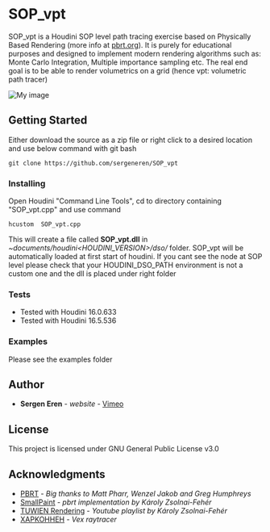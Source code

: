# SOP_vpt
SOP_vpt is a Houdini SOP level path tracing exercise based on Physically Based Rendering (more info at [pbrt.org](pbrt.org)). It is purely for educational purposes and designed to implement modern rendering algorithms such as: Monte Carlo Integration, Multiple importance sampling etc. The real end goal is to be able to render volumetrics on a grid (hence vpt: volumetric path tracer) 

![My image](https://github.com/sergeneren/SOP_vpt/blob/master/images/sample.png)

## Getting Started
Either download the source as a zip file or right click to a desired location and use below command with git bash
```
git clone https://github.com/sergeneren/SOP_vpt
```
### Installing

Open Houdini "Command Line Tools", cd to directory containing "SOP_vpt.cpp" and use command 
```
hcustom  SOP_vpt.cpp
```
 This will create a file called **SOP_vpt.dll** in *~documents/houdini<HOUDINI_VERSION>/dso/* folder. SOP_vpt will be automatically loaded at first start of houdini. If you cant see the node at SOP level please check that your HOUDINI_DSO_PATH environment is not a custom one and the dll is placed under right folder
 
### Tests
* Tested with Houdini 16.0.633
* Tested with Houdini 16.5.536

### Examples
Please see the examples folder

## Author

* **Sergen Eren** - *website* - [Vimeo](Vimeo.com/sergeneren)

## License
This project is licensed under GNU General Public License v3.0

## Acknowledgments
* [PBRT](https://github.com/mmp/pbrt-v3/) - *Big thanks to Matt Pharr, Wenzel Jakob and Greg Humphreys*
* [SmallPaint](https://users.cg.tuwien.ac.at/zsolnai/gfx/smallpaint/) - *pbrt implementation by Károly Zsolnai-Fehér*
* [TUWIEN Rendering](https://youtu.be/pjc1QAI6zS0) - *Youtube playlist by Károly Zsolnai-Fehér*
* [XAPKOHHEH](https://vimeo.com/189423315) - *Vex raytracer*

